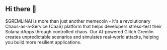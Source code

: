 ## Hi there 👋

$GREMLINAI is more than just another memecoin - it's a revolutionary Chaos-as-a-Service (CaaS) platform that helps developers stress-test their Solana dApps through controlled chaos. Our AI-powered Glitch Gremlin creates unpredictable scenarios and simulates real-world attacks, helping you build more resilient applications.


